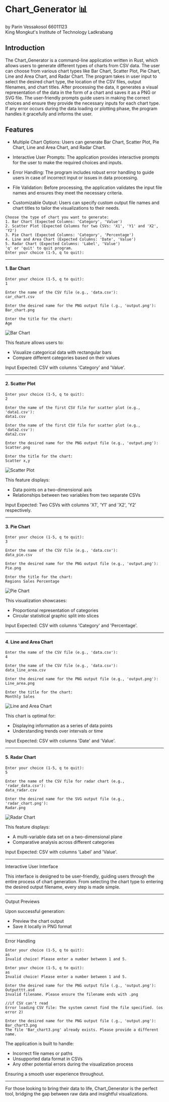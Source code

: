 # Chart_Generator 📊
by Parin Vessakosol 66011123 <br>
King Mongkut's Institute of Technology Ladkrabang


## Introduction
The Chart_Generator is a command-line application written in Rust, which allows users to generate different types of charts from CSV data. The user can choose from various chart types like Bar Chart, Scatter Plot, Pie Chart, Line and Area Chart, and Radar Chart.
The program takes in user input to select the desired chart type, the location of the CSV files, output filenames, and chart titles. After processing the data, it generates a visual representation of the data in the form of a chart and saves it as a PNG or SVG file.
The user-friendly prompts guide users in making the correct choices and ensure they provide the necessary inputs for each chart type. If any error occurs during the data loading or plotting phase, the program handles it gracefully and informs the user.

## Features
   
   - Multiple Chart Options: Users can generate Bar Chart, Scatter Plot, Pie Chart, Line and Area Chart, and Radar Chart.

   - Interactive User Prompts: The application provides interactive prompts for the user to make the required choices and inputs.

   - Error Handling: The program includes robust error handling to guide users in case of incorrect input or issues in data processing.

   - File Validation: Before processing, the application validates the input file names and ensures they meet the necessary criteria.

   - Customizable Output: Users can specify custom output file names and chart titles to tailor the visualizations to their needs.

```shell
Choose the type of chart you want to generate:
1. Bar Chart (Expected Columns: 'Category', 'Value')
2. Scatter Plot (Expected Columns for two CSVs: 'X1', 'Y1' and 'X2', 'Y2')
3. Pie Chart (Expected Columns: 'Category', 'Percentage')
4. Line and Area Chart (Expected Columns: 'Date', 'Value')
5. Radar Chart (Expected Columns: 'Label', 'Value')
'q' or 'quit' to quit program.
Enter your choice (1-5, q to quit):
```

___

#### 1. Bar Chart
```shell
Enter your choice (1-5, q to quit):
1
```
```shell
Enter the name of the CSV file (e.g., 'data.csv'):
car_chart.csv
```
```shell
Enter the desired name for the PNG output file (.g., 'output.png'):
Bar_chart.png
```
```shell
Enter the title for the chart:
Age
```

![Bar Chart](./Bar_chart.png)

This feature allows users to:
 * Visualize categorical data with rectangular bars
 * Compare different categories based on their values

Input Expected: CSV with columns 'Category' and 'Value'.
___

#### 2. Scatter Plot

```shell
Enter your choice (1-5, q to quit):
2
```
```shell
Enter the name of the first CSV file for scatter plot (e.g., 'data1.csv'):
data1.csv
```
```shell
Enter the name of the first CSV file for scatter plot (e.g., 'data2.csv'):
data2.csv
```
```shell
Enter the desired name for the PNG output file (e.g., 'output.png'):
Scatter.png
```
```shell
Enter the title for the chart:
Scatter x,y
```


![Scatter Plot](./Scatter.png)

This feature displays:
 * Data points on a two-dimensional axis
 * Relationships between two variables from two separate CSVs

Input Expected: Two CSVs with columns 'X1', 'Y1' and 'X2', 'Y2' respectively.
___

#### 3. Pie Chart

```shell
Enter your choice (1-5, q to quit):
3
```
```shell
Enter the name of the CSV file (e.g., 'data.csv'):
data_pie.csv
```
```shell
Enter the desired name for the PNG output file (e.g., 'output.png'):
Pie.png
```
```shell
Enter the title for the chart:
Regions Sales Percentage
```

![Pie Chart](./pie_chart.png)

This visualization showcases:
 * Proportional representation of categories
 * Circular statistical graphic split into slices

Input Expected: CSV with columns 'Category' and 'Percentage'.
___

#### 4. Line and Area Chart

```shell
Enter the name of the CSV file (e.g., 'data.csv'):
4
```
```shell
Enter the name of the CSV file (e.g., 'data.csv'):
data_line_area.csv
```
```shell
Enter the desired name for the PNG output file (e.g., 'output.png'):
Line_area.png
```
```shell
Enter the title for the chart:
Monthly Sales
```
![Line and Area Chart](./line_area_chart.png)

This chart is optimal for:
  * Displaying information as a series of data points
  * Understanding trends over intervals or time

Input Expected: CSV with columns 'Date' and 'Value'.
___

#### 5. Radar Chart

```shell
Enter your choice (1-5, q to quit):
5
```
```shell
Enter the name of the CSV file for radar chart (e.g., 'radar_data.csv'):
data_radar.csv
```
```shell
Enter the desired name for the SVG output file (e.g., 'radar_chart.png'):
Radar.png 
```

![Radar Chart](./radar_chart.png)

This feature displays:
 * A multi-variable data set on a two-dimensional plane
 * Comparative analysis across different categories

Input Expected: CSV with columns 'Label' and 'Value'.
___

Interactive User Interface

This interface is designed to be user-friendly, guiding users through the entire process of chart generation. From selecting the chart type to entering the desired output filename, every step is made simple.
___

Output Previews

Upon successful generation:
 * Preview the chart output
 * Save it locally in PNG format

___

Error Handling
```shell
Enter your choice (1-5, q to quit):
as 
Invalid choice! Please enter a number between 1 and 5.
```
```shell
Enter your choice (1-5, q to quit):
as 
Invalid choice! Please enter a number between 1 and 5.
```
```shell
Enter the desired name for the PNG output file (.g., 'output.png'):
Outputttt.asd
Invalid filename. Please ensure the filename ends with .png
```
```shell
//if CSV can't read
Error loading CSV file: The system cannot find the file specified. (os error 2)
```
```shell
Enter the desired name for the PNG output file (.g., 'output.png'):
Bar_chart3.png
The file 'Bar_chart3.png' already exists. Please provide a different name.
```
The application is built to handle:
 * Incorrect file names or paths
 * Unsupported data format in CSVs
 * Any other potential errors during the visualization process

Ensuring a smooth user experience throughout.

___

For those looking to bring their data to life, Chart_Generator is the perfect tool, bridging the gap between raw data and insightful visualizations.
